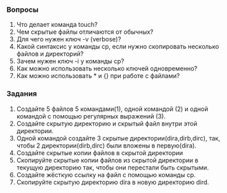 ### Вопросы

1. Что делает команда touch?
2. Чем скрытые файлы отличаются от обычных?
3. Для чего нужен ключ -v (verbose)?
4. Какой синтаксис у команды cp, если нужно скопировать несколько файлов и директорий?
5. Зачем нужен ключ -i у команды cp?
6. Как можно использовать несколько ключей одновременно?
7. Как можно использовать * и {} при работе с файлами?

### Задания

1. Создайте 5 файлов 5 командами(1), одной командой (2) и одной командой с помощью регулярных выражений (3).
2. Создайте скрытую директорию и скрытый файл внутри этой директории. 
3. Одной командой создайте 3 скрытые директории(dira,dirb,dirc), так, чтобы 2 директории(dirb,dirc) были вложены в первую(dira).
4. Создайте скрытые копии файлов в скрытой директории
5. Скопируйте скрытые копии файлов из скрытой директории в текущую директорию так, чтобы они перестали быть скрытыми.
6. Создайте жёсткую ссылку на файл с помощью команды cp. 
7. Скопируйте скрытую директорию dira в новую директорию dird.